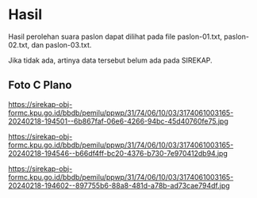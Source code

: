 # Hasil

Hasil perolehan suara paslon dapat dilihat pada file paslon-01.txt, paslon-02.txt, dan paslon-03.txt.

Jika tidak ada, artinya data tersebut belum ada pada SIREKAP.

## Foto C Plano

https://sirekap-obj-formc.kpu.go.id/bbdb/pemilu/ppwp/31/74/06/10/03/3174061003165-20240218-194501--6b867faf-06e6-4266-94bc-45d40760fe75.jpg

https://sirekap-obj-formc.kpu.go.id/bbdb/pemilu/ppwp/31/74/06/10/03/3174061003165-20240218-194546--b66df4ff-bc20-4376-b730-7e970412db94.jpg

https://sirekap-obj-formc.kpu.go.id/bbdb/pemilu/ppwp/31/74/06/10/03/3174061003165-20240218-194602--897755b6-88a8-481d-a78b-ad73cae794df.jpg
